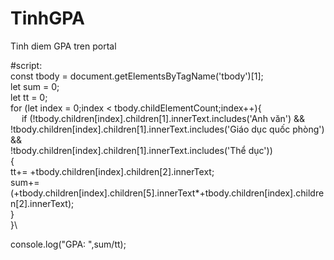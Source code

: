 # TinhGPA
Tinh diem GPA tren portal


#script:\
const tbody = document.getElementsByTagName('tbody')[1];\
let sum = 0;\
let tt = 0;\
for (let index = 0;index < tbody.childElementCount;index++){\
 &nbsp;&emsp;if (!tbody.children[index].children[1].innerText.includes('Anh văn') &&\
      !tbody.children[index].children[1].innerText.includes('Giáo dục quốc phòng') && \
      !tbody.children[index].children[1].innerText.includes('Thể dục'))\
  {\
      tt+= +tbody.children[index].children[2].innerText;\
      sum+= (+tbody.children[index].children[5].innerText*+tbody.children[index].children[2].innerText);\
  }\
}\

console.log("GPA: ",sum/tt);
